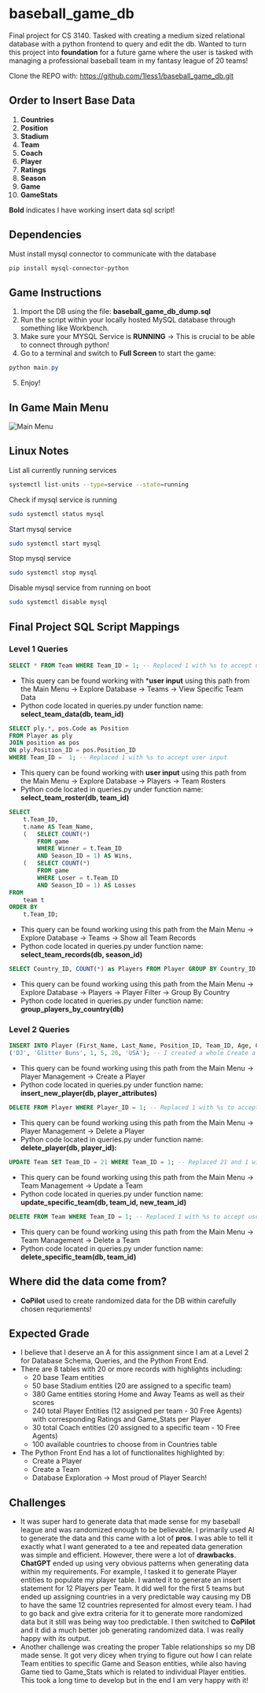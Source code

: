 # baseball_game_db
Final project for CS 3140. Tasked with creating a medium sized relational database with a python frontend to query and edit the db. Wanted to turn this project into **foundation** for a future game where the user is tasked with managing a professional baseball team in my fantasy league of 20 teams!

Clone the REPO with: https://github.com/1less1/baseball_game_db.git  

## Order to Insert Base Data
1. **Countries**
2. **Position**
3. **Stadium**
4. **Team**
5. **Coach**
6. **Player**
7. **Ratings**
8. **Season**
9. **Game**
10. **GameStats** 

**Bold** indicates I have working insert data sql script!

## Dependencies
Must install mysql connector to communicate with the database
```bash
pip install mysql-connector-python
```

## Game Instructions
1. Import the DB using the file: **baseball_game_db_dump.sql**
2. Run the script within your locally hosted MySQL database through something like Workbench.
3. Make sure your MYSQL Service is **RUNNING** -> This is crucial to be able to connect through python!
4. Go to a terminal and switch to **Full Screen** to start the game:
```powershell
python main.py
```
5. Enjoy!

## In Game Main Menu
![Main Menu](/pictures/baseball_game_db_main_menu.png)

## Linux Notes
List all currently running services
```bash
systemctl list-units --type=service --state=running
```

Check if mysql service is running
```bash
sudo systemctl status mysql
```

Start mysql service
```bash
sudo systemctl start mysql
```

Stop mysql service
```bash
sudo systemctl stop mysql
```

Disable mysql service from running on boot
```bash
sudo systemctl disable mysql
```

## Final Project SQL Script Mappings

### Level 1 Queries

```sql
SELECT * FROM Team WHERE Team_ID = 1; -- Replaced 1 with %s to accept user input
```
- This query can be found working with ***user input** using this path from the Main Menu -> Explore Database -> Teams -> View Specific Team Data   
- Python code located in queries.py under function name: **select_team_data(db, team_id)**         

```sql
SELECT ply.*, pos.Code as Position 
FROM Player as ply 
JOIN position as pos 
ON ply.Position_ID = pos.Position_ID 
WHERE Team_ID =  1; -- Replaced 1 with %s to accept user input
```
- This query can be found working with **user input** using this path from the Main Menu -> Explore Database -> Players -> Team Rosters
- Python code located in queries.py under function name: **select_team_roster(db, team_id)**   

```sql
SELECT 
    t.Team_ID, 
    t.name AS Team_Name, 
    (	SELECT COUNT(*) 
        FROM game 
        WHERE Winner = t.Team_ID 
        AND Season_ID = 1) AS Wins, 
    (	SELECT COUNT(*) 
        FROM game 
        WHERE Loser = t.Team_ID 
        AND Season_ID = 1) AS Losses
FROM 
    team t
ORDER BY 
    t.Team_ID;
```   
- This query can be found working using this path from the Main Menu -> Explore Database -> Teams -> Show all Team Records
- Python code located in queries.py under function name: **select_team_records(db, season_id)**     

```sql
SELECT Country_ID, COUNT(*) as Players FROM Player GROUP BY Country_ID ORDER BY COUNT(*) DESC;
```   
- This query can be found working using this path from the Main Menu -> Explore Database -> Players -> Player Filter -> Group By Country
- Python code located in queries.py under function name: **group_players_by_country(db)**   

### Level 2 Queries

```sql
INSERT INTO Player (First_Name, Last_Name, Position_ID, Team_ID, Age, Country_ID) VALUES
('DJ', 'Glitter Buns', 1, 5, 20, 'USA'); -- I created a whole Create a Player program to insert a new player based on User Input!
```
- This query can be found working using this path from the Main Menu -> Player Management -> Create a Player
- Python code located in queries.py under function name: **insert_new_player(db, player_attributes)**       

```sql
DELETE FROM Player WHERE Player_ID = 1; -- Replaced 1 with %s to accept user input
```
- This query can be found working using this path from the Main Menu -> Player Management -> Delete a Player
- Python code located in queries.py under function name: **delete_player(db, player_id):**   

```sql
UPDATE Team SET Team_ID = 21 WHERE Team_ID = 1; -- Replaced 21 and 1 with %s to accept user input
```
- This query can be found working using this path from the Main Menu -> Team Management -> Update a Team
- Python code located in queries.py under function name: **update_specific_team(db, team_id, new_team_id)**     

```sql
DELETE FROM Team WHERE Team_ID = 1; -- Replaced 1 with %s to accept user input
```
- This query can be found working using this path from the Main Menu -> Team Management -> Delete a Team
- Python code located in queries.py under function name: **delete_specific_team(db, team_id)**   

## Where did the data come from?
- **CoPilot** used to create randomized data for the DB within carefully chosen requriements!  

## Expected Grade
- I believe that I deserve an A for this assignment since I am at a Level 2 for Database Schema, Queries, and the Python Front End.
- There are 8 tables with 20 or more records with highlights including:
    - 20 base Team entities
    - 50 base Stadium entities (20 are assigned to a specific team)
    - 380 Game entities storing Home and Away Teams as well as their scores
    - 240 total Player Entities (12 assigned per team - 30 Free Agents) with corresponding Ratings and Game_Stats per Player 
    - 30 total Coach entities (20 assigned to a specific team - 10 Free Agents)
    - 100 available countries to choose from in Countries table
- The Python Front End has a lot of functionalites highlighted by:
    - Create a Player
    - Create a Team
    - Database Exploration -> Most proud of Player Search!


## Challenges
- It was super hard to generate data that made sense for my baseball league and was randomized enough to be believable. I primarily used AI to generate the data and this came with a lot of **pros**. I was able to tell it exactly what I want generated to a tee and repeated data generation was simple and efficient. However, there were a lot of **drawbacks**. **ChatGPT** ended up using very obvious patterns when generating data within my requirements. For example, I tasked it to generate Player entities to populate my player table. I wanted it to generate an insert statement for 12 Players per Team. It did well for the first 5 teams but ended up assigning countries in a very predictable way causing my DB to have the same 12 countries represented for almost every team. I had to go back and give extra criteria for it to generate more randomized data but it still was being way too predictable. I then switched to **CoPilot** and it did a much better job generating randomized data. I was really happy with its output.
- Another challenge was creating the proper Table relationships so my DB made sense. It got very dicey when trying to figure out how I can relate Team entities to specific Game and Season entities, while also having Game tied to Game_Stats which is related to individual Player entities. This took a long time to develop but in the end I am very happy with it! 


